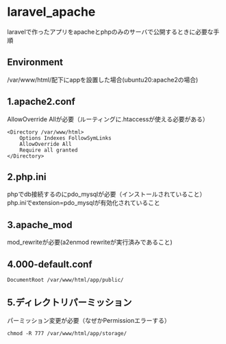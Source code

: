 # laravel_apache
laravelで作ったアプリをapacheとphpのみのサーバで公開するときに必要な手順

## Environment
/var/www/html/配下にappを設置した場合(ubuntu20:apache2の場合)

## 1.apache2.conf
AllowOverride Allが必要（ルーティングに.htaccessが使える必要がある）<br>
```
<Directory /var/www/html>
	Options Indexes FollowSymLinks
	AllowOverride All
	Require all granted
</Directory>
```

## 2.php.ini
phpでdb接続するのにpdo_mysqlが必要（インストールされていること）<br>
php.iniでextension=pdo_mysqlが有効化されていること

## 3.apache_mod
mod_rewriteが必要(a2enmod rewriteが実行済みであること)

## 4.000-default.conf
```
DocumentRoot /var/www/html/app/public/
```

## 5.ディレクトリパーミッション
パーミッション変更が必要（なぜかPermissionエラーする）
```
chmod -R 777 /var/www/html/app/storage/
```
